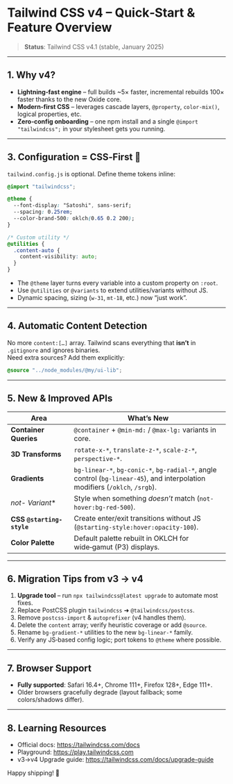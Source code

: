 # Tailwind CSS v4 – Quick‑Start & Feature Overview

> **Status**: Tailwind CSS v4.1 (stable, January 2025)

---

## 1. Why v4?

* **Lightning‑fast engine** – full builds ~5× faster, incremental rebuilds 100× faster thanks to the new Oxide core.  
* **Modern‑first CSS** – leverages cascade layers, `@property`, `color-mix()`, logical properties, etc.  
* **Zero‑config onboarding** – one npm install and a single `@import "tailwindcss";` in your stylesheet gets you running.

---

## 3. Configuration = CSS‑First 🌱

`tailwind.config.js` is optional. Define theme tokens inline:

```css
@import "tailwindcss";

@theme {
  --font-display: "Satoshi", sans-serif;
  --spacing: 0.25rem;
  --color-brand-500: oklch(0.65 0.2 200);
}

/* Custom utility */
@utilities {
  .content-auto {
    content-visibility: auto;
  }
}
```

* The `@theme` layer turns every variable into a custom property on `:root`.  
* Use `@utilities` or `@variants` to extend utilities/variants without JS.  
* Dynamic spacing, sizing (`w-31`, `mt-18`, etc.) now “just work”.

---

## 4. Automatic Content Detection

No more `content:[…]` array. Tailwind scans everything that **isn’t** in `.gitignore` and ignores binaries.  
Need extra sources? Add them explicitly:

```css
@source "../node_modules/@my/ui-lib";
```

---

## 5. New & Improved APIs

| Area | What’s New |
|------|------------|
| **Container Queries** | `@container` + `@min-md:` / `@max-lg:` variants in core. |
| **3D Transforms** | `rotate-x-*`, `translate-z-*`, `scale-z-*`, `perspective-*`. |
| **Gradients** | `bg-linear-*`, `bg-conic-*`, `bg-radial-*`, angle control (`bg-linear-45`), and interpolation modifiers (`/oklch`, `/srgb`). |
| **not-* Variant** | Style when something *doesn’t* match (`not-hover:bg-red-500`). |
| **CSS `@starting-style`** | Create enter/exit transitions without JS (`@starting-style:hover:opacity-100`). |
| **Color Palette** | Default palette rebuilt in OKLCH for wide‑gamut (P3) displays. |

---

## 6. Migration Tips from v3 → v4

1. **Upgrade tool** – run `npx tailwindcss@latest upgrade` to automate most fixes.  
2. Replace PostCSS plugin `tailwindcss` ➜ `@tailwindcss/postcss`.  
3. Remove `postcss-import` & `autoprefixer` (v4 handles them).  
4. Delete the `content` array; verify heuristic coverage or add `@source`.  
5. Rename `bg-gradient-*` utilities to the new `bg-linear-*` family.  
6. Verify any JS‑based config logic; port tokens to `@theme` where possible.

---

## 7. Browser Support

* **Fully supported**: Safari 16.4+, Chrome 111+, Firefox 128+, Edge 111+.  
* Older browsers gracefully degrade (layout fallback; some colors/shadows differ).

---

## 8. Learning Resources

* Official docs: <https://tailwindcss.com/docs>  
* Playground: <https://play.tailwindcss.com>  
* v3→v4 Upgrade guide: <https://tailwindcss.com/docs/upgrade-guide>  

Happy shipping! 🚀